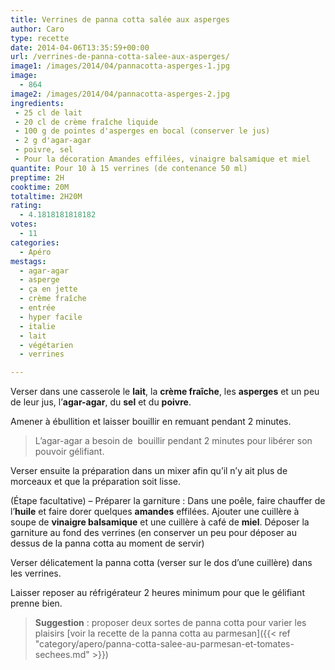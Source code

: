```yaml
---
title: Verrines de panna cotta salée aux asperges
author: Caro
type: recette
date: 2014-04-06T13:35:59+00:00
url: /verrines-de-panna-cotta-salee-aux-asperges/
image1: /images/2014/04/pannacotta-asperges-1.jpg
image:
  - 864
image2: /images/2014/04/pannacotta-asperges-2.jpg
ingredients:
 - 25 cl de lait
 - 20 cl de crème fraîche liquide
 - 100 g de pointes d'asperges en bocal (conserver le jus)
 - 2 g d'agar-agar
 - poivre, sel
 - Pour la décoration Amandes effilées, vinaigre balsamique et miel
quantite: Pour 10 à 15 verrines (de contenance 50 ml)
preptime: 2H
cooktime: 20M
totaltime: 2H20M
rating:
  - 4.1818181818182
votes:
  - 11
categories:
  - Apéro
mestags:
  - agar-agar
  - asperge
  - ça en jette
  - crème fraîche
  - entrée
  - hyper facile
  - italie
  - lait
  - végétarien
  - verrines

---
```

Verser dans une casserole le **lait**, la **crème fraîche**, les **asperges** et un peu de leur jus, l&rsquo;**agar-agar**, du **sel** et du **poivre**.

Amener à ébullition et laisser bouillir en remuant pendant 2 minutes.

> L&rsquo;agar-agar a besoin de  bouillir pendant 2 minutes pour libérer son pouvoir gélifiant.

Verser ensuite la préparation dans un mixer afin qu&rsquo;il n&rsquo;y ait plus de morceaux et que la préparation soit lisse.

(Étape facultative) &#8211; Préparer la garniture : Dans une poêle, faire chauffer de l&rsquo;**huile** et faire dorer quelques **amandes** effilées. Ajouter une cuillère à soupe de **vinaigre balsamique** et une cuillère à café de **miel**. Déposer la garniture au fond des verrines (en conserver un peu pour déposer au dessus de la panna cotta au moment de servir)

Verser délicatement la panna cotta (verser sur le dos d&rsquo;une cuillère) dans les verrines.

Laisser reposer au réfrigérateur 2 heures minimum pour que le gélifiant prenne bien.

> **Suggestion** : proposer deux sortes de panna cotta pour varier les plaisirs [voir la recette de la panna cotta au parmesan]({{< ref "category/apero/panna-cotta-salee-au-parmesan-et-tomates-sechees.md" >}})
